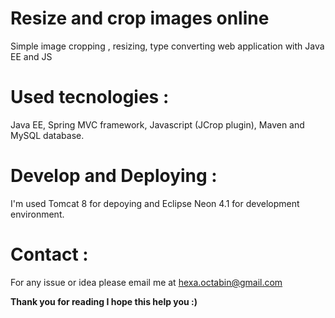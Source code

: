 # Resize and crop images online
Simple image cropping , resizing, type converting web application with Java EE and JS

# Used tecnologies : 
Java EE, Spring MVC framework, Javascript (JCrop plugin), Maven and MySQL database.

# Develop and Deploying : 
I'm used Tomcat 8 for depoying and Eclipse Neon 4.1 for development environment.

# Contact : 
For any issue or idea please email me at <a href="mailto:hexa.octabin@gmail.com">hexa.octabin@gmail.com</a>

<label><b>Thank you for reading I hope this help you :)</b></label>
